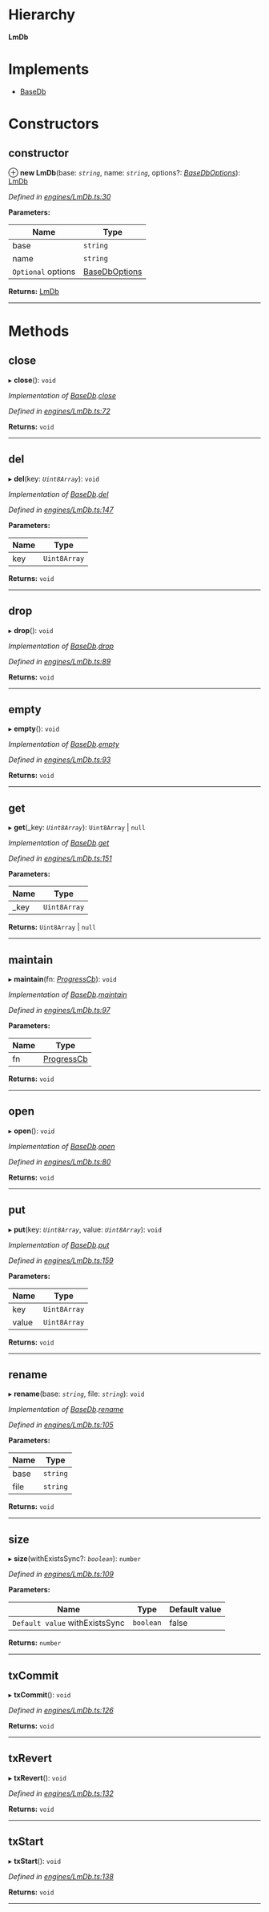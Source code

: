 

# Hierarchy

**LmDb**

# Implements

* [BaseDb](../interfaces/_types_.basedb.md)

# Constructors

<a id="constructor"></a>

##  constructor

⊕ **new LmDb**(base: *`string`*, name: *`string`*, options?: *[BaseDbOptions](../modules/_types_.md#basedboptions)*): [LmDb](_engines_lmdb_.lmdb.md)

*Defined in [engines/LmDb.ts:30](https://github.com/polkadot-js/common/blob/5d73919/packages/db/src/engines/LmDb.ts#L30)*

**Parameters:**

| Name | Type |
| ------ | ------ |
| base | `string` |
| name | `string` |
| `Optional` options | [BaseDbOptions](../modules/_types_.md#basedboptions) |

**Returns:** [LmDb](_engines_lmdb_.lmdb.md)

___

# Methods

<a id="close"></a>

##  close

▸ **close**(): `void`

*Implementation of [BaseDb](../interfaces/_types_.basedb.md).[close](../interfaces/_types_.basedb.md#close)*

*Defined in [engines/LmDb.ts:72](https://github.com/polkadot-js/common/blob/5d73919/packages/db/src/engines/LmDb.ts#L72)*

**Returns:** `void`

___
<a id="del"></a>

##  del

▸ **del**(key: *`Uint8Array`*): `void`

*Implementation of [BaseDb](../interfaces/_types_.basedb.md).[del](../interfaces/_types_.basedb.md#del)*

*Defined in [engines/LmDb.ts:147](https://github.com/polkadot-js/common/blob/5d73919/packages/db/src/engines/LmDb.ts#L147)*

**Parameters:**

| Name | Type |
| ------ | ------ |
| key | `Uint8Array` |

**Returns:** `void`

___
<a id="drop"></a>

##  drop

▸ **drop**(): `void`

*Implementation of [BaseDb](../interfaces/_types_.basedb.md).[drop](../interfaces/_types_.basedb.md#drop)*

*Defined in [engines/LmDb.ts:89](https://github.com/polkadot-js/common/blob/5d73919/packages/db/src/engines/LmDb.ts#L89)*

**Returns:** `void`

___
<a id="empty"></a>

##  empty

▸ **empty**(): `void`

*Implementation of [BaseDb](../interfaces/_types_.basedb.md).[empty](../interfaces/_types_.basedb.md#empty)*

*Defined in [engines/LmDb.ts:93](https://github.com/polkadot-js/common/blob/5d73919/packages/db/src/engines/LmDb.ts#L93)*

**Returns:** `void`

___
<a id="get"></a>

##  get

▸ **get**(_key: *`Uint8Array`*): `Uint8Array` \| `null`

*Implementation of [BaseDb](../interfaces/_types_.basedb.md).[get](../interfaces/_types_.basedb.md#get)*

*Defined in [engines/LmDb.ts:151](https://github.com/polkadot-js/common/blob/5d73919/packages/db/src/engines/LmDb.ts#L151)*

**Parameters:**

| Name | Type |
| ------ | ------ |
| _key | `Uint8Array` |

**Returns:** `Uint8Array` \| `null`

___
<a id="maintain"></a>

##  maintain

▸ **maintain**(fn: *[ProgressCb](../modules/_types_.md#progresscb)*): `void`

*Implementation of [BaseDb](../interfaces/_types_.basedb.md).[maintain](../interfaces/_types_.basedb.md#maintain)*

*Defined in [engines/LmDb.ts:97](https://github.com/polkadot-js/common/blob/5d73919/packages/db/src/engines/LmDb.ts#L97)*

**Parameters:**

| Name | Type |
| ------ | ------ |
| fn | [ProgressCb](../modules/_types_.md#progresscb) |

**Returns:** `void`

___
<a id="open"></a>

##  open

▸ **open**(): `void`

*Implementation of [BaseDb](../interfaces/_types_.basedb.md).[open](../interfaces/_types_.basedb.md#open)*

*Defined in [engines/LmDb.ts:80](https://github.com/polkadot-js/common/blob/5d73919/packages/db/src/engines/LmDb.ts#L80)*

**Returns:** `void`

___
<a id="put"></a>

##  put

▸ **put**(key: *`Uint8Array`*, value: *`Uint8Array`*): `void`

*Implementation of [BaseDb](../interfaces/_types_.basedb.md).[put](../interfaces/_types_.basedb.md#put)*

*Defined in [engines/LmDb.ts:159](https://github.com/polkadot-js/common/blob/5d73919/packages/db/src/engines/LmDb.ts#L159)*

**Parameters:**

| Name | Type |
| ------ | ------ |
| key | `Uint8Array` |
| value | `Uint8Array` |

**Returns:** `void`

___
<a id="rename"></a>

##  rename

▸ **rename**(base: *`string`*, file: *`string`*): `void`

*Implementation of [BaseDb](../interfaces/_types_.basedb.md).[rename](../interfaces/_types_.basedb.md#rename)*

*Defined in [engines/LmDb.ts:105](https://github.com/polkadot-js/common/blob/5d73919/packages/db/src/engines/LmDb.ts#L105)*

**Parameters:**

| Name | Type |
| ------ | ------ |
| base | `string` |
| file | `string` |

**Returns:** `void`

___
<a id="size"></a>

##  size

▸ **size**(withExistsSync?: *`boolean`*): `number`

*Defined in [engines/LmDb.ts:109](https://github.com/polkadot-js/common/blob/5d73919/packages/db/src/engines/LmDb.ts#L109)*

**Parameters:**

| Name | Type | Default value |
| ------ | ------ | ------ |
| `Default value` withExistsSync | `boolean` | false |

**Returns:** `number`

___
<a id="txcommit"></a>

##  txCommit

▸ **txCommit**(): `void`

*Defined in [engines/LmDb.ts:126](https://github.com/polkadot-js/common/blob/5d73919/packages/db/src/engines/LmDb.ts#L126)*

**Returns:** `void`

___
<a id="txrevert"></a>

##  txRevert

▸ **txRevert**(): `void`

*Defined in [engines/LmDb.ts:132](https://github.com/polkadot-js/common/blob/5d73919/packages/db/src/engines/LmDb.ts#L132)*

**Returns:** `void`

___
<a id="txstart"></a>

##  txStart

▸ **txStart**(): `void`

*Defined in [engines/LmDb.ts:138](https://github.com/polkadot-js/common/blob/5d73919/packages/db/src/engines/LmDb.ts#L138)*

**Returns:** `void`

___

